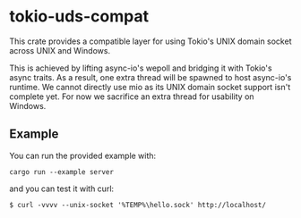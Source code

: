# tokio-uds-compat

This crate provides a compatible layer for using Tokio's UNIX domain socket
across UNIX and Windows.

This is achieved by lifting async-io's wepoll and bridging it with Tokio's async
traits. As a result, one extra thread will be spawned to host async-io's
runtime. We cannot directly use mio as its UNIX domain socket support isn't
complete yet. For now we sacrifice an extra thread for usability on Windows.

## Example

You can run the provided example with:

```
cargo run --example server
```

and you can test it with curl:

```
$ curl -vvvv --unix-socket '%TEMP%\hello.sock' http://localhost/
```
